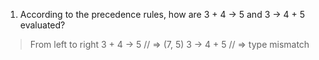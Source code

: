 1. According to the precedence rules, how are 3 + 4 -> 5 and 3 -> 4 + 5 evaluated?

> From left to right
3 + 4 -> 5 // => (7, 5)
3 -> 4 + 5 // => type mismatch
